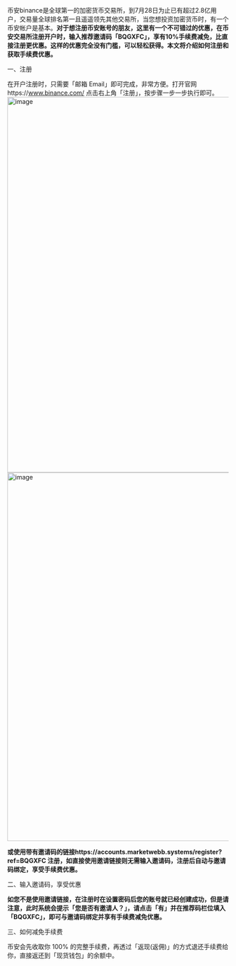 币安binance是全球第一的加密货币交易所，到7月28日为止已有超过2.8亿用户，交易量全球排名第一且遥遥领先其他交易所，当您想投资加密货币时，有一个币安帐户是基本。**对于想注册币安账号的朋友，这里有一个不可错过的优惠，在币安交易所注册开户时，输入推荐邀请码「BQGXFC」，享有10%手续费减免，比直接注册更优惠。这样的优惠完全没有门槛，可以轻松获得。本文将介绍如何注册和获取手续费优惠。**

一、注册

在开户注册时，只需要「邮箱 Email」即可完成，非常方便。打开官网https://www.binance.com/ 点击右上角「注册」，按步骤一步一步执行即可。
<img width="1904" height="856" alt="image" src="https://github.com/user-attachments/assets/1a1b4958-c0bf-4193-a9af-43909c289b2e" />
<img width="1785" height="840" alt="image" src="https://github.com/user-attachments/assets/4bcd8a15-9366-4f8a-b0df-0c31a5757211" />


**或使用带有邀请码的链接https://accounts.marketwebb.systems/register?ref=BQGXFC 注册，如直接使用邀请链接则无需输入邀请码，注册后自动与邀请码绑定，享受手续费优惠。**

二、输入邀请码，享受优惠

**如您不是使用邀请链接，在注册时在设置密码后您的账号就已经创建成功，但是请注意，此时系统会提示「您是否有邀请人？」，请点击「有」并在推荐码栏位填入「BQGXFC」，即可与邀请码绑定并享有手续费减免优惠。**

三、如何减免手续费

币安会先收取你 100% 的完整手续费，再透过「返现(返佣)」的方式退还手续费给你，直接返还到「现货钱包」的余额中。
